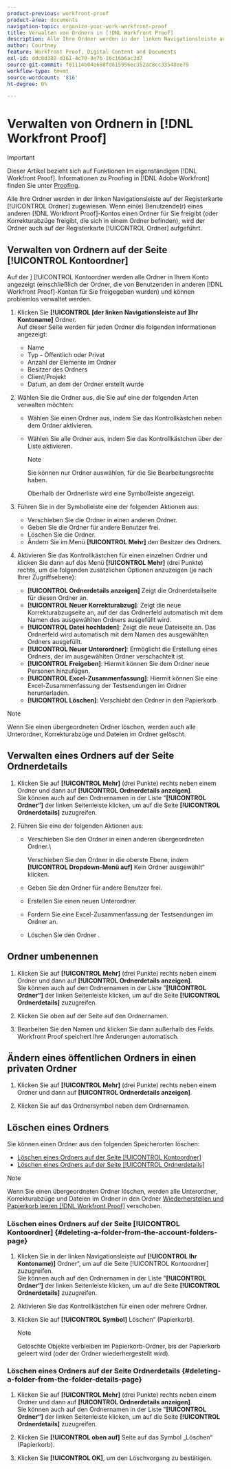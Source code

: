 ```yaml
---
product-previous: workfront-proof
product-area: documents
navigation-topic: organize-your-work-workfront-proof
title: Verwalten von Ordnern in [!DNL Workfront Proof]
description: Alle Ihre Ordner werden in der linken Navigationsleiste auf der Registerkarte [!UICONTROL Ordner] zugewiesen. Wenn ein(e) Benutzende(r)  [!DNL Workfront Proof]  einem anderen Konto einen Ordner für Sie freigibt (oder Korrekturabzüge freigibt, die sich in einem Ordner befinden), wird der Ordner auch auf der Registerkarte [!UICONTROL Ordner] aufgeführt.
author: Courtney
feature: Workfront Proof, Digital Content and Documents
exl-id: ddc8d388-d161-4c70-8e7b-16c16b6ac3d7
source-git-commit: f81114b04e688fd615956ec352ac8cc33548ee79
workflow-type: tm+mt
source-wordcount: '816'
ht-degree: 0%

---
```


# Verwalten von Ordnern in [!DNL Workfront Proof]

>[!IMPORTANT]
>
>Dieser Artikel bezieht sich auf Funktionen im eigenständigen [!DNL Workfront Proof]. Informationen zu Proofing in [!DNL Adobe Workfront] finden Sie unter [Proofing](../../../review-and-approve-work/proofing/proofing.md).

Alle Ihre Ordner werden in der linken Navigationsleiste auf der Registerkarte [!UICONTROL Ordner] zugewiesen. Wenn ein(e) Benutzende(r) eines anderen [!DNL Workfront Proof]-Kontos einen Ordner für Sie freigibt (oder Korrekturabzüge freigibt, die sich in einem Ordner befinden), wird der Ordner auch auf der Registerkarte [!UICONTROL Ordner] aufgeführt.

## Verwalten von Ordnern auf der Seite [!UICONTROL Kontoordner]

Auf der ] [!UICONTROL Kontoordner werden alle Ordner in Ihrem Konto angezeigt (einschließlich der Ordner, die von Benutzenden in anderen [!DNL Workfront Proof]-Konten für Sie freigegeben wurden) und können problemlos verwaltet werden.

1. Klicken Sie **[!UICONTROL [der linken Navigationsleiste auf ]Ihr Kontoname]** Ordner.\
   Auf dieser Seite werden für jeden Ordner die folgenden Informationen angezeigt:

   * Name
   * Typ - Öffentlich oder Privat
   * Anzahl der Elemente im Ordner
   * Besitzer des Ordners
   * Client/Projekt
   * Datum, an dem der Ordner erstellt wurde

1. Wählen Sie die Ordner aus, die Sie auf eine der folgenden Arten verwalten möchten:

   * Wählen Sie einen Ordner aus, indem Sie das Kontrollkästchen neben dem Ordner aktivieren.
   * Wählen Sie alle Ordner aus, indem Sie das Kontrollkästchen über der Liste aktivieren.

     >[!NOTE]
     >
     >Sie können nur Ordner auswählen, für die Sie Bearbeitungsrechte haben.

     Oberhalb der Ordnerliste wird eine Symbolleiste angezeigt.

1. Führen Sie in der Symbolleiste eine der folgenden Aktionen aus:

   * Verschieben Sie die Ordner in einen anderen Ordner.
   * Geben Sie die Ordner für andere Benutzer frei.
   * Löschen Sie die Ordner.
   * Ändern Sie im Menü **[!UICONTROL Mehr]** den Besitzer des Ordners.

1. Aktivieren Sie das Kontrollkästchen für einen einzelnen Ordner und klicken Sie dann auf das Menü **[!UICONTROL Mehr]** (drei Punkte) rechts, um die folgenden zusätzlichen Optionen anzuzeigen (je nach Ihrer Zugriffsebene):

   * **[!UICONTROL Ordnerdetails anzeigen]** Zeigt die Ordnerdetailseite für diesen Ordner an.
   * **[!UICONTROL Neuer Korrekturabzug]**: Zeigt die neue Korrekturabzugseite an, auf der das Ordnerfeld automatisch mit dem Namen des ausgewählten Ordners ausgefüllt wird.
   * **[!UICONTROL Datei hochladen]**: Zeigt die neue Dateiseite an. Das Ordnerfeld wird automatisch mit dem Namen des ausgewählten Ordners ausgefüllt.
   * **[!UICONTROL Neuer Unterordner]**: Ermöglicht die Erstellung eines Ordners, der im ausgewählten Ordner verschachtelt ist.
   * **[!UICONTROL Freigeben]**: Hiermit können Sie dem Ordner neue Personen hinzufügen.
   * **[!UICONTROL Excel-Zusammenfassung]**: Hiermit können Sie eine Excel-Zusammenfassung der Testsendungen im Ordner herunterladen.
   * **[!UICONTROL Löschen]**: Verschiebt den Ordner in den Papierkorb.

>[!NOTE]
>
>Wenn Sie einen übergeordneten Ordner löschen, werden auch alle Unterordner, Korrekturabzüge und Dateien im Ordner gelöscht.

## Verwalten eines Ordners auf der Seite Ordnerdetails

1. Klicken Sie auf **[!UICONTROL Mehr]** (drei Punkte) rechts neben einem Ordner und dann auf **[!UICONTROL Ordnerdetails anzeigen]**.\
   Sie können auch auf den Ordnernamen in der Liste &quot;**[!UICONTROL Ordner“]** der linken Seitenleiste klicken, um auf die Seite **[!UICONTROL Ordnerdetails]** zuzugreifen.

1. Führen Sie eine der folgenden Aktionen aus:

   * Verschieben Sie den Ordner in einen anderen übergeordneten Ordner.\

     Verschieben Sie den Ordner in die oberste Ebene, indem **[!UICONTROL Dropdown-Menü auf]** Kein Ordner ausgewählt“ klicken.

   * Geben Sie den Ordner für andere Benutzer frei.
   * Erstellen Sie einen neuen Unterordner.
   * Fordern Sie eine Excel-Zusammenfassung der Testsendungen im Ordner an.
   * Löschen Sie den Ordner .

## Ordner umbenennen

1. Klicken Sie auf **[!UICONTROL Mehr]** (drei Punkte) rechts neben einem Ordner und dann auf **[!UICONTROL Ordnerdetails anzeigen]**.\
   Sie können auch auf den Ordnernamen in der Liste &quot;**[!UICONTROL Ordner“]** der linken Seitenleiste klicken, um auf die Seite **[!UICONTROL Ordnerdetails]** zuzugreifen.

1. Klicken Sie oben auf der Seite auf den Ordnernamen.
1. Bearbeiten Sie den Namen und klicken Sie dann außerhalb des Felds.\
   Workfront Proof speichert Ihre Änderungen automatisch.

## Ändern eines öffentlichen Ordners in einen privaten Ordner

1. Klicken Sie auf **[!UICONTROL Mehr]** (drei Punkte) rechts neben einem Ordner und dann auf **[!UICONTROL Ordnerdetails anzeigen]**.

1. Klicken Sie auf das Ordnersymbol neben dem Ordnernamen.

## Löschen eines Ordners

Sie können einen Ordner aus den folgenden Speicherorten löschen:

* [Löschen eines Ordners auf der Seite [!UICONTROL Kontoordner]](#deleting-a-folder-from-the-account-folders-page)
* [Löschen eines Ordners auf der Seite [!UICONTROL Ordnerdetails]](#deleting-a-folder-from-the-folder-details-page)

>[!NOTE]
>
>Wenn Sie einen übergeordneten Ordner löschen, werden alle Unterordner, Korrekturabzüge und Dateien im Ordner in den Ordner [Wiederherstellen und Papierkorb leeren [!DNL Workfront Proof]](../../../workfront-proof/wp-work-proofsfiles/manage-your-work/restore-and-empty-trash.md) verschoben.

### Löschen eines Ordners auf der Seite [!UICONTROL Kontoordner] {#deleting-a-folder-from-the-account-folders-page}

1. Klicken Sie in der linken Navigationsleiste auf **[!UICONTROL Ihr Kontoname)]** Ordner“, um auf die Seite [!UICONTROL Kontoordner] zuzugreifen.\
   Sie können auch auf den Ordnernamen in der Liste &quot;**[!UICONTROL Ordner“]** der linken Seitenleiste klicken, um auf die Seite **[!UICONTROL Ordnerdetails]** zuzugreifen.

1. Aktivieren Sie das Kontrollkästchen für einen oder mehrere Ordner.
1. Klicken Sie auf **[!UICONTROL Symbol]** Löschen“ (Papierkorb).

   >[!NOTE]
   >
   >Gelöschte Objekte verbleiben im Papierkorb-Ordner, bis der Papierkorb geleert wird (oder der Ordner wiederhergestellt wird).

### Löschen eines Ordners auf der Seite Ordnerdetails {#deleting-a-folder-from-the-folder-details-page}

1. Klicken Sie auf **[!UICONTROL Mehr]** (drei Punkte) rechts neben einem Ordner und dann auf **[!UICONTROL Ordnerdetails anzeigen]**.\
   Sie können auch auf den Ordnernamen in der Liste &quot;**[!UICONTROL Ordner“]** der linken Seitenleiste klicken, um auf die Seite **[!UICONTROL Ordnerdetails]** zuzugreifen.

1. Klicken Sie **[!UICONTROL oben auf]** Seite auf das Symbol „Löschen“ (Papierkorb).
1. Klicken Sie **[!UICONTROL OK]**, um den Löschvorgang zu bestätigen.
